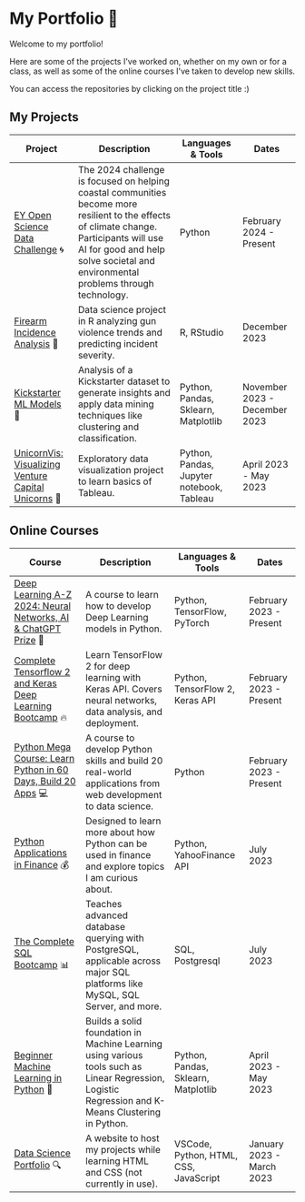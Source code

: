 # My Portfolio 🚀

Welcome to my portfolio!

Here are some of the projects I've worked on, whether on my own or for a class, as well as some of the online courses I've taken to develop new skills.

You can access the repositories by clicking on the project title :)

## My Projects
| Project | Description | Languages & Tools | Dates |
|---------|-------------|-------------------|-------|
|[EY Open Science Data Challenge](https://github.com/caralifarrell/EY-Open-Science-Data-Challenge) 🌀|The 2024 challenge is focused on helping coastal communities become more resilient to the effects of climate change. Participants will use AI for good and help solve societal and environmental problems through technology.|Python|February 2024 - Present|
|[Firearm Incidence Analysis](https://github.com/caralifarrell/Firearm-Incidence-Analysis) 🚨|Data science project in R analyzing gun violence trends and predicting incident severity.|R, RStudio|December 2023|
|[Kickstarter ML Models](https://github.com/caralifarrell/Kickstarter-ML-Models) 🚀|Analysis of a Kickstarter dataset to generate insights and apply data mining techniques like clustering and classification.|Python, Pandas, Sklearn, Matplotlib|November 2023 - December 2023|
|[UnicornVis: Visualizing Venture Capital Unicorns](https://github.com/caralifarrell/UnicornVis-Visualizing-Venture-Capital-Unicorns) 🦄|Exploratory data visualization project to learn basics of Tableau.|Python, Pandas, Jupyter notebook, Tableau|April 2023 - May 2023|


## Online Courses
| Course | Description | Languages & Tools | Dates |
|--------|-------------|-------------------|-------|
|[Deep Learning A-Z 2024: Neural Networks, AI & ChatGPT Prize](https://github.com/caralifarrell/Deep-Learning-A-Z-2024-Neural-Networks-AI-ChatGPT-Prize) 🧠|A course to learn how to develop Deep Learning models in Python.|Python, TensorFlow, PyTorch|February 2023 - Present|
|[Complete Tensorflow 2 and Keras Deep Learning Bootcamp](https://github.com/caralifarrell/Complete-Tensorflow-2-and-Keras-Deep-Learning-Bootcamp) 🔥|Learn TensorFlow 2 for deep learning with Keras API. Covers neural networks, data analysis, and deployment.|Python, TensorFlow 2, Keras API|February 2023 - Present|
|[Python Mega Course: Learn Python in 60 Days, Build 20 Apps](https://github.com/caralifarrell/Python-Mega-Course-Learn-Python-in-60-Days-Build-20-Apps) 💻|A course to develop Python skills and build 20 real-world applications from web development to data science.|Python|February 2023 - Present|
|[Python Applications in Finance](https://github.com/caralifarrell/Python-Applications-in-Finance/blob/main/README.md) 💰|Designed to learn more about how Python can be used in finance and explore topics I am curious about.|Python, YahooFinance API|July 2023|
|[The Complete SQL Bootcamp](https://github.com/caralifarrell/The-Complete-SQL-Bootcamp-Go-from-Zero-to-Hero) 📊|Teaches advanced database querying with PostgreSQL, applicable across major SQL platforms like MySQL, SQL Server, and more.|SQL, Postgresql|July 2023|
|[Beginner Machine Learning in Python](https://github.com/caralifarrell/Beginner-Machine-Learning-in-Python-ChatGPT-Bonus-2023) 🤖|Builds a solid foundation in Machine Learning using various tools such as Linear Regression, Logistic Regression and K-Means Clustering in Python.|Python, Pandas, Sklearn, Matplotlib|April 2023 - May 2023|
|[Data Science Portfolio](https://github.com/caralifarrell/caralifarrell.github.io) 🔍|A website to host my projects while learning HTML and CSS (not currently in use).|VSCode, Python, HTML, CSS, JavaScript|January 2023 - March 2023|

